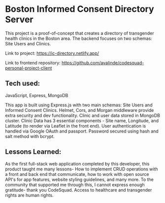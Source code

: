 # Boston Informed Consent Directory Server

This project is a proof-of-concept that creates a directory of transgender health clinics in the Boston area. The backend focuses on two schemas: Site Users and Clinics.

Link to project: https://ic-directory.netlify.app/

Link to frontend repository: https://github.com/avalinde/codesquad-personal-project-client

## Tech used: 

JavaScript, Express, MongoDB

This app is built using Express.js with two main schemas: Site Users and Informed Consent Clinics.  Helmet, Cors, and Morgan middleware provide extra security and dev functionality. Clinic and user data stored in MongoDB cluster. Clinic Data has 3 essential components - Site name, Longitude, and Latitude (to render via Leaflet in the front end). User authentication is handled via Google OAuth and passport. Password secured using hash and salt method with bcrypt.

## Lessons Learned:

As the first full-stack web application completed by this developer, this product taught me many lessons- How to implement CRUD operations with a front and back end that communicate, how to work with open source API's for app features, website styling guidelines, and many more. To the community that supported me through this, I cannot express enough gratitude- thank you CodeSquad. Access to healthcare and transgender rights are human rights. 
